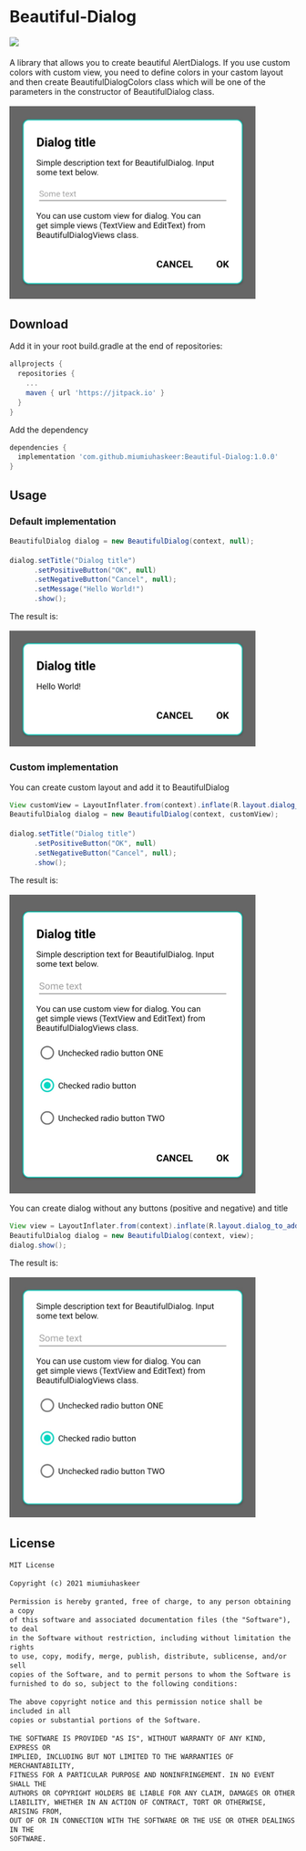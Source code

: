 # Beautiful-Dialog
[![](https://jitpack.io/v/miumiuhaskeer/Beautiful-Dialog.svg)](https://jitpack.io/#miumiuhaskeer/BeautifulDialog)
<br><br>
A library that allows you to create beautiful AlertDialogs. If you use custom colors with custom view, you need to define colors in your castom 
layout and then create BeautifulDialogColors class which will be one of the parameters in the constructor of BeautifulDialog class.
<br><br>
<img src="https://github.com/miumiuhaskeer/Beautiful-Dialog/blob/master/arts/1.jpg" width="432" height="337.6" />

## Download
Add it in your root build.gradle at the end of repositories:
```gradle
allprojects {
  repositories {
    ...
    maven { url 'https://jitpack.io' }
  }
}
```
Add the dependency
```gradle
dependencies {
  implementation 'com.github.miumiuhaskeer:Beautiful-Dialog:1.0.0'
}
```

## Usage
### Default implementation
```Java
BeautifulDialog dialog = new BeautifulDialog(context, null);

dialog.setTitle("Dialog title")
      .setPositiveButton("OK", null)
      .setNegativeButton("Cancel", null);
      .setMessage("Hello World!")
      .show();
```
The result is:
<br><br>
<img src="https://github.com/miumiuhaskeer/Beautiful-Dialog/blob/master/arts/4.jpg" width="432" height="203.2" />

### Custom implementation
You can create custom layout and add it to BeautifulDialog
```Java
View customView = LayoutInflater.from(context).inflate(R.layout.dialog_to_add, null);
BeautifulDialog dialog = new BeautifulDialog(context, customView);

dialog.setTitle("Dialog title")
      .setPositiveButton("OK", null)
      .setNegativeButton("Cancel", null);
      .show();
```
The result is:
<br><br>
<img src="https://github.com/miumiuhaskeer/Beautiful-Dialog/blob/master/arts/2.jpg" width="432" height="524.8" />

You can create dialog without any buttons (positive and negative) and title
```Java
View view = LayoutInflater.from(context).inflate(R.layout.dialog_to_add, null);
BeautifulDialog dialog = new BeautifulDialog(context, view);
dialog.show();
```
The result is:
<br><br>
<img src="https://github.com/miumiuhaskeer/Beautiful-Dialog/blob/master/arts/5.jpg" width="432" height="421.2" />

## License
```
MIT License

Copyright (c) 2021 miumiuhaskeer

Permission is hereby granted, free of charge, to any person obtaining a copy
of this software and associated documentation files (the "Software"), to deal
in the Software without restriction, including without limitation the rights
to use, copy, modify, merge, publish, distribute, sublicense, and/or sell
copies of the Software, and to permit persons to whom the Software is
furnished to do so, subject to the following conditions:

The above copyright notice and this permission notice shall be included in all
copies or substantial portions of the Software.

THE SOFTWARE IS PROVIDED "AS IS", WITHOUT WARRANTY OF ANY KIND, EXPRESS OR
IMPLIED, INCLUDING BUT NOT LIMITED TO THE WARRANTIES OF MERCHANTABILITY,
FITNESS FOR A PARTICULAR PURPOSE AND NONINFRINGEMENT. IN NO EVENT SHALL THE
AUTHORS OR COPYRIGHT HOLDERS BE LIABLE FOR ANY CLAIM, DAMAGES OR OTHER
LIABILITY, WHETHER IN AN ACTION OF CONTRACT, TORT OR OTHERWISE, ARISING FROM,
OUT OF OR IN CONNECTION WITH THE SOFTWARE OR THE USE OR OTHER DEALINGS IN THE
SOFTWARE.
```
